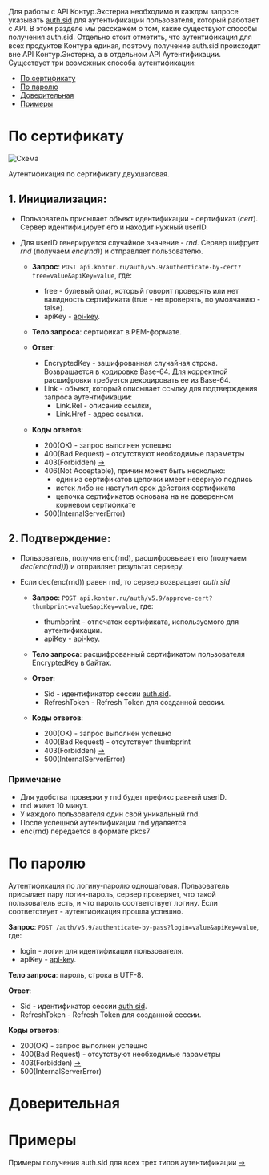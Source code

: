 Для работы с API Контур.Экстерна необходимо в каждом запросе указывать [auth.sid](https://github.com/skbkontur/extern-api-docs/blob/master/manuals/Как%20передавать%20auth.sid.md) для аутентификации пользователя, который работает с API. В этом разделе мы расскажем о том, какие существуют способы получения auth.sid. Отдельно стоит отметить, что аутентификация для всех продуктов Контура единая, поэтому получение auth.sid происходит вне API Контур.Экстерна, а в отдельном API Аутентификации. Существует три возможных способа аутентификации:
* [По сертификату](#1)
* [По паролю](#2)
* [Доверительная](#3)
* [Примеры](#4)

<a name="1"></a>
# По сертификату 

![Схема](https://github.com/skbkontur/extern-api-docs/blob/master/images/По%20серту.jpg)

Аутентификация по сертификату двухшаговая.
## 1. Инициализация:
* Пользователь присылает объект идентификации - сертификат (*cert*). Сервер идентифицирует его и находит нужный userID.
* Для userID генерируется случайное значение - *rnd*. Сервер шифрует *rnd* (получаем *enc(rnd)*) и отправляет пользователю.

     * **Запрос**: ```POST api.kontur.ru/auth/v5.9/authenticate-by-cert?free=value&apiKey=value```, где:
        * free - булевый флаг, который говорит проверять или нет валидность сертификата (true - не проверять, по умолчанию - false).
        * apiKey - [api-key](https://github.com/skbkontur/extern-api-docs/blob/master/manuals/Как%20передавать%20api-key.md).

     * **Тело запроса**: сертификат в PEM-формате.
     * **Ответ**:
        * EncryptedKey - зашифрованная случайная строка. Возвращается в кодировке Base-64. Для корректной расшифровки требуется декодировать ее из Base-64.
        * Link - объект, который описывает ссылку для подтверждения запроса аутентификации:
          * Link.Rel - описание ссылки,
          * Link.Href - адрес ссылки.
     * **Коды ответов**:
        * 200(OK) - запрос выполнен успешно
        * 400(Bad Request) - отсутствуют необходимые параметры
        * 403(Forbidden) [→](https://github.com/skbkontur/extern-api-docs/blob/master/manuals/403%20(Forbidden)%20от%20auth.api.md#2)
        * 406(Not Acceptable), причин может быть несколько:
          * один из сертификатов цепочки имеет неверную подпись
          * истек либо не наступил срок действия сертификата
          * цепочка сертификатов основана на не доверенном корневом сертификате
        * 500(InternalServerError)
          
## 2. Подтверждение:
* Пользователь, получив enc(rnd), расшифровывает его (получаем *dec(enc(rnd))*) и отправляет результат серверу.
* Если dec(enc(rnd)) равен rnd, то сервер возвращает *auth.sid*

     * **Запрос**: ```POST api.kontur.ru/auth/v5.9/approve-cert?thumbprint=value&apiKey=value```, где:
        * thumbprint - отпечаток сертификата, используемого для аутентификации.
        * apiKey - [api-key](https://github.com/skbkontur/extern-api-docs/blob/master/manuals/Как%20передавать%20api-key.md).

     * **Тело запроса**: расшифрованный сертификатом пользователя EncryptedKey в байтах.
     * **Ответ**:
        * Sid - идентификатор сессии [auth.sid](https://github.com/skbkontur/extern-api-docs/blob/master/manuals/Как%20передавать%20auth.sid.md).
        * RefreshToken - Refresh Token для созданной сессии.
     * **Коды ответов**:
        * 200(OK) - запрос выполнен успешно
        * 400(Bad Request) - отсутствует thumbprint
        * 403(Forbidden) [→](https://github.com/skbkontur/extern-api-docs/blob/master/manuals/403%20(Forbidden)%20от%20auth.api.md#3)
        * 500(InternalServerError)

### Примечание
* Для удобства проверки у rnd будет префикс равный userID. 
* rnd живет 10 минут. 
* У каждого пользователя один свой уникальный rnd. 
* После успешной аутентификации rnd удаляется.
* enc(rnd) передается в формате pkcs7

<a name="2"></a>
# По паролю 
Аутентификация по логину-паролю одношаговая.
Пользователь присылает пару логин-пароль, сервер проверяет, что такой пользователь есть, и что пароль соответствует логину. Если соответствует - аутентификация прошла успешно.

**Запрос**: ```POST /auth/v5.9/authenticate-by-pass?login=value&apiKey=value```, где:
* login - логин для идентификации пользователя.
* apiKey - [api-key](https://github.com/skbkontur/extern-api-docs/blob/master/manuals/Как%20передавать%20api-key.md).

**Тело запроса**: пароль, строка в UTF-8.

**Ответ**:
* Sid - идентификатор сессии [auth.sid](https://github.com/skbkontur/extern-api-docs/blob/master/manuals/Как%20передавать%20auth.sid.md).
* RefreshToken - Refresh Token для созданной сессии.

**Коды ответов**:
* 200(OK) - запрос выполнен успешно
* 400(Bad Request) - отсутствуют необходимые параметры
* 403(Forbidden) [→](https://github.com/skbkontur/extern-api-docs/blob/master/manuals/403%20(Forbidden)%20от%20auth.api.md#3)
* 500(InternalServerError)

<a name="3"></a>
# Доверительная 

<a name="4"></a>
# Примеры 
Примеры получения auth.sid для всех трех типов аутентификации [→](https://github.com/skbkontur/extern-api-docs/blob/master/examples/Аутентификация.md)
